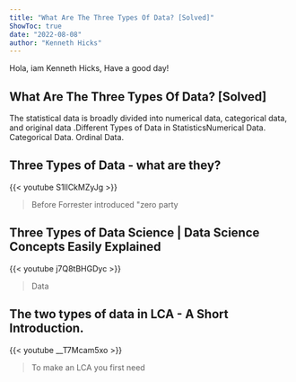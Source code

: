 ```yaml
---
title: "What Are The Three Types Of Data? [Solved]"
ShowToc: true 
date: "2022-08-08"
author: "Kenneth Hicks" 
---
```


Hola, iam Kenneth Hicks, Have a good day!
## What Are The Three Types Of Data? [Solved]
 The statistical data is broadly divided into numerical data, categorical data, and original data
.Different Types of Data in StatisticsNumerical Data. 
 Categorical Data. 
 Ordinal Data.

## Three Types of Data - what are they?
{{< youtube S1llCkMZyJg >}}
>Before Forrester introduced "zero party 

## Three Types of Data Science | Data Science Concepts Easily Explained
{{< youtube j7Q8tBHGDyc >}}
>Data

## The two types of data in LCA - A Short Introduction.
{{< youtube __T7Mcam5xo >}}
>To make an LCA you first need 

